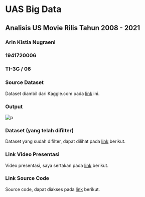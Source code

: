 # UAS Big Data 
## Analisis US Movie Rilis Tahun 2008 - 2021

### Arin Kistia Nugraeni
### 1941720006
### TI-3G / 06

### Source Dataset
Dataset diambil dari Kaggle.com pada [link](https://www.kaggle.com/datasets/paritosh712/movies-list-of-all-american-movies-20082021) ini.

### Output
![p](https://user-images.githubusercontent.com/60707308/176209561-18fa886f-393e-4893-a6d0-faacdf78aa4d.png)

### Dataset (yang telah difilter)
Dataset yang sudah difilter, dapat dilihat pada [link](https://drive.google.com/file/d/1VWtPoZOjjYUWjNjwzVTNl534vBdSJX89/view?usp=sharing) berikut.

### Link Video Presentasi
Video presentasi, saya sertakan pada [link](https://drive.google.com/file/d/1bOhbAW4H_PrEnDyOaopaDZqwjFFsSFhZ/view?usp=sharing) berikut.

### Link Source Code
Source code, dapat diakses pada [link](https://drive.google.com/file/d/1uCzDMBtPxoSEl9eIsBuQGzcbX08Q1EkQ/view?usp=sharing) berikut.
